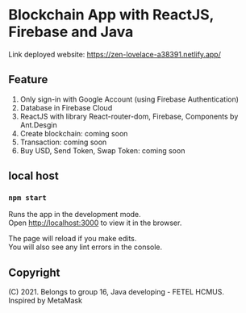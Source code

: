 # Blockchain App with ReactJS, Firebase and Java
Link deployed website: https://zen-lovelace-a38391.netlify.app/

## Feature
1. Only sign-in with Google Account (using Firebase Authentication)
2. Database in Firebase Cloud
3. ReactJS with library React-router-dom, Firebase, Components by Ant.Desgin
4. Create blockchain: coming soon
5. Transaction: coming soon
6. Buy USD, Send Token, Swap Token: coming soon

## local host
### `npm start`

Runs the app in the development mode.\
Open [http://localhost:3000](http://localhost:3000) to view it in the browser.

The page will reload if you make edits.\
You will also see any lint errors in the console.

## Copyright
(C) 2021. Belongs to group 16, Java developing - FETEL HCMUS.\
Inspired by MetaMask
